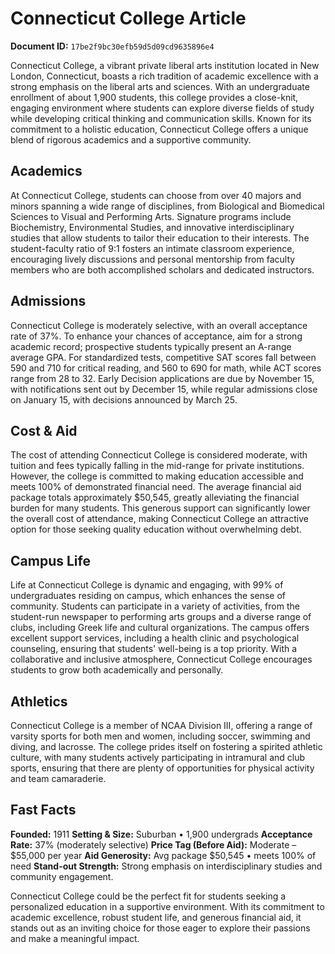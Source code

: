 # Connecticut College Article

**Document ID:** `17be2f9bc30efb59d5d09cd9635896e4`

Connecticut College, a vibrant private liberal arts institution located in New London, Connecticut, boasts a rich tradition of academic excellence with a strong emphasis on the liberal arts and sciences. With an undergraduate enrollment of about 1,900 students, this college provides a close-knit, engaging environment where students can explore diverse fields of study while developing critical thinking and communication skills. Known for its commitment to a holistic education, Connecticut College offers a unique blend of rigorous academics and a supportive community.

## Academics
At Connecticut College, students can choose from over 40 majors and minors spanning a wide range of disciplines, from Biological and Biomedical Sciences to Visual and Performing Arts. Signature programs include Biochemistry, Environmental Studies, and innovative interdisciplinary studies that allow students to tailor their education to their interests. The student-faculty ratio of 9:1 fosters an intimate classroom experience, encouraging lively discussions and personal mentorship from faculty members who are both accomplished scholars and dedicated instructors.

## Admissions
Connecticut College is moderately selective, with an overall acceptance rate of 37%. To enhance your chances of acceptance, aim for a strong academic record; prospective students typically present an A-range average GPA. For standardized tests, competitive SAT scores fall between 590 and 710 for critical reading, and 560 to 690 for math, while ACT scores range from 28 to 32. Early Decision applications are due by November 15, with notifications sent out by December 15, while regular admissions close on January 15, with decisions announced by March 25.

## Cost & Aid
The cost of attending Connecticut College is considered moderate, with tuition and fees typically falling in the mid-range for private institutions. However, the college is committed to making education accessible and meets 100% of demonstrated financial need. The average financial aid package totals approximately $50,545, greatly alleviating the financial burden for many students. This generous support can significantly lower the overall cost of attendance, making Connecticut College an attractive option for those seeking quality education without overwhelming debt.

## Campus Life
Life at Connecticut College is dynamic and engaging, with 99% of undergraduates residing on campus, which enhances the sense of community. Students can participate in a variety of activities, from the student-run newspaper to performing arts groups and a diverse range of clubs, including Greek life and cultural organizations. The campus offers excellent support services, including a health clinic and psychological counseling, ensuring that students' well-being is a top priority. With a collaborative and inclusive atmosphere, Connecticut College encourages students to grow both academically and personally.

## Athletics
Connecticut College is a member of NCAA Division III, offering a range of varsity sports for both men and women, including soccer, swimming and diving, and lacrosse. The college prides itself on fostering a spirited athletic culture, with many students actively participating in intramural and club sports, ensuring that there are plenty of opportunities for physical activity and team camaraderie.

## Fast Facts
**Founded:** 1911
**Setting & Size:** Suburban • 1,900 undergrads
**Acceptance Rate:** 37% (moderately selective)
**Price Tag (Before Aid):** Moderate – $55,000 per year
**Aid Generosity:** Avg package $50,545 • meets 100% of need
**Stand-out Strength:** Strong emphasis on interdisciplinary studies and community engagement.

Connecticut College could be the perfect fit for students seeking a personalized education in a supportive environment. With its commitment to academic excellence, robust student life, and generous financial aid, it stands out as an inviting choice for those eager to explore their passions and make a meaningful impact.
